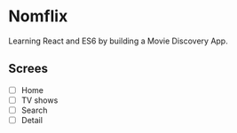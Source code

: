 # Nomflix

Learning React and ES6 by building a Movie Discovery App.

## Screes

- [ ] Home
- [ ] TV shows
- [ ] Search
- [ ] Detail
